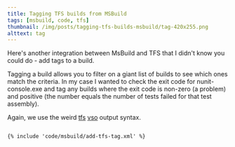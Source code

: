 ```yaml
---
title: Tagging TFS builds from MSBuild
tags: [msbuild, code, tfs]
thumbnail: /img/posts/tagging-tfs-builds-msbuild/tag-420x255.png
alttext: tag
---
```


Here's another integration between MsBuild and TFS that I didn't know you could do - add tags to a build.

Tagging a build allows you to filter on a giant list of builds to see which ones match the criteria. In my case
I wanted to check the exit code for nunit-console.exe and tag any builds where the exit code is non-zero (a problem)
and positive (the number equals the number of tests failed for that test assembly).

Again, we use the weird <a href="https://docs.microsoft.com/en-us/azure/devops/pipelines/scripts/logging-commands?view=azure-devops&tabs=powershell" >tfs</a> <a href="https://github.com/microsoft/azure-pipelines-tasks/blob/master/docs/authoring/commands.md">vso</a>
output syntax.

```xml

{% include 'code/msbuild/add-tfs-tag.xml' %}

```
